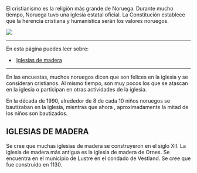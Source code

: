El cristianismo es la religión más grande de Noruega. Durante mucho tiempo, Noruega tuvo una iglesia estatal oficial. La Constitución establece que la herencia cristiana y humanística serán los valores noruegos.

![](https://cdn.kursoria.no/pensum/elements/-_bgvfcd.jpg)

---

En esta página puedes leer sobre:

-    [Iglesias de madera](#iglesias-de-madera)

---

En las encuestas, muchos noruegos dicen que son felices en la iglesia y se consideran cristianos. Al mismo tiempo, son muy pocos los que se atascan en la iglesia o participan en otras actividades de la iglesia.

En la década de 1990, alrededor de 8 de cada 10 niños noruegos se bautizaban en la iglesia, mientras que ahora , aproximadamente la mitad de los niños son bautizados.

## IGLESIAS DE MADERA

Se cree que muchas iglesias de madera se construyeron en el siglo XII. La iglesia de madera más antigua es la iglesia de madera de Ornes. Se encuentra en el municipio de Lustre en el condado de Vestland. Se cree que fue construido en 1130.
